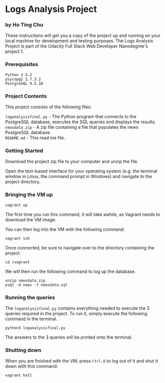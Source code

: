 # Logs Analysis Project

### by Ho Ting Chu

These instructions will get you a copy of the project up and running on your local machine for development and testing purposes. The Logs Analysis Project is part of the Udacity Full Stack Web Developer Nanodegree's project 1.

### Prerequisites
```
Python 3.5.2
psycopg2 2.7.3.2
PostgreSQL 9.5.10
```
### Project Contents

This project consists of the following files:

``loganalysisfinal.py`` - The Python program that connects to the PostgreSQL database, executes the SQL queries and displays the results.<br>
``newsdata.zip`` - A zip file containing a file that populates the news PostgreSQL database.<br>
``README.md`` - This read me file.

### Getting Started

Download the project zip file to your computer and unzip the file.

Open the text-based interface for your operating system (e.g. the terminal window in Linux, the command prompt in Windows) and navigate to the project directory.

### Bringing the VM up

```
vagrant up
```
The first time you run this command, it will take awhile, as Vagrant needs to download the VM image.

You can then log into the VM with the following command:
```
vagrant ssh
```
Once connected, be sure to navigate over to the directory containing the project.
```
cd /vagrant
```
We will then run the following command to log up the database.
```
unzip newsdata.zip
psql -d news -f newsdata.sql
```
### Running the queries

The ``loganalysisfinal.py`` contains everything needed to execute the 3 queries required in the project. To run it, simply execute the following command in the terminal.
```
python3 loganalysisfinal.py
```
The answers to the 3 queries will be printed onto the terminal.
### Shutting down

When you are finished with the VM, press ``Ctrl-D`` to log out of it and shut it down with this command:

```
vagrant halt
```
